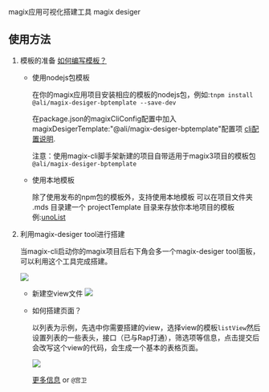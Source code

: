 magix应用可视化搭建工具 magix desiger

## 使用方法

1. 模板的准备 [如何编写模板？](http://gitlab.alibaba-inc.com/thx/magix-desiger/tree/master/bptemplate)

   + 使用nodejs包模板

       在你的magix应用项目安装相应的模板的nodejs包，例如:```tnpm install @ali/magix-desiger-bptemplate --save-dev```

       在package.json的magixCliConfig配置中加入magixDesigerTemplate:"@ali/magix-desiger-bptemplate"配置项 [cli配置说明](https://thx.github.io/magix-cli-book/#/config).

       注意：使用magix-cli脚手架新建的项目自带适用于magix3项目的模板包`@ali/magix-desiger-bptemplate`

   + 使用本地模板

      除了使用发布的npm包的模板外，支持使用本地模板 可以在项目文件夹 .mds 目录建一个 projectTemplate 目录来存放你本地项目的模板 例:[unoList](http://gitlab.alibaba-inc.com/mm/workbench/tree/master/.mds/projectTemplate)     

  
2. 利用magix-desiger tool进行搭建

   当magix-cli启动你的magix项目后右下角会多一个magix-desiger tool面板，可以利用这个工具完成搭建。
   
   ![](https://img.alicdn.com/tfs/TB1Ezj0tCzqK1RjSZFpXXakSXXa-180-42.png)

   + 新建空view文件
   ![](https://img.alicdn.com/tfs/TB1kNL0tCzqK1RjSZFjXXblCFXa-811-310.gif)

   + 如何搭建页面？
   
     以列表为示例，先选中你需要搭建的view，选择view的模板`listView`然后设置列表的一些表头，接口（已与Rap打通），筛选项等信息，点击提交后会改写这个view的代码，会生成一个基本的表格页面。
     
     ![](https://img.alicdn.com/tfs/TB1DHP6tCzqK1RjSZPcXXbTepXa-1894-869.gif)

     [更多信息](http://gitlab.alibaba-inc.com/thx/magix-desiger) or `@宫卫`
